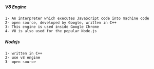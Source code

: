 ##### V8  Engine

    1- An interpreter which executes JavaScript code into machine code
    2- open source, developed by Google, written in C++
    3- This engine is used inside Google Chrome
    4- V8 is also used for the popular Node.js
	
##### Nodejs

    1- written in C++
    2- use v8 engine
    3- open source
